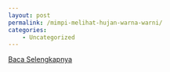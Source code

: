 ```yaml
---
layout: post
permalink: /mimpi-melihat-hujan-warna-warni/
categories:
    - Uncategorized
---
```


[Baca Selengkapnya](/01)